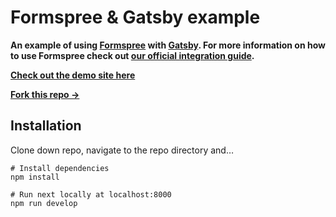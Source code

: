 # Formspree & Gatsby example

**An example of using [Formspree](https://formspree.io) with [Gatsby](https://gatsbyjs.com). For more information on how to use Formspree check out [our official integration guide](https://formspree.io/guides/gatsby/).**

**[Check out the demo site here](https://formspreeexamplegatsby.gatsbyjs.io)**

**[Fork this repo &rarr;](https://github.com/formspree/formspree-example-gatsby/fork)**

## Installation

Clone down repo, navigate to the repo directory and…

```shell
# Install dependencies
npm install

# Run next locally at localhost:8000
npm run develop
```